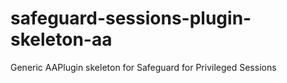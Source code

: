 # safeguard-sessions-plugin-skeleton-aa
Generic AAPlugin skeleton for Safeguard for Privileged Sessions
